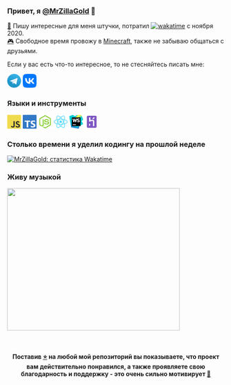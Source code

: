 ### Привет, я [@MrZillaGold](https://MrZillaGold.github.io/) 👋

<a href="https://open.spotify.com/album/1gIinCyT0G7g8XtI34Y5QD">🔮</a> Пишу интересные для меня штучки, потратил [![wakatime](https://wakatime.com/badge/user/cdf5e860-8386-446c-a663-af5ee7e2b4f4.svg)](https://wakatime.com/@cdf5e860-8386-446c-a663-af5ee7e2b4f4) с ноября 2020.
<br>
<a href="https://open.spotify.com/album/18SQBnh6bYiDaO5pvpeAzb">🎮</a> Свободное время провожу в [Minecraft](https://minecraft.net/), также не забываю общаться с друзьями. 

Если у вас есть что-то интересное, то не стесняйтесь писать мне:

<code><a href="https://t.me/mrzillagold"><img height="32" width="32" src="https://github.com/MrZillaGold/MrZillaGold/raw/master/icons/Telegram.png"></a></code> 
<code><a href="https://vk.com/mrzillagold"><img height="32" width="32" src="https://github.com/MrZillaGold/MrZillaGold/raw/master/icons/VK.png"></a></code> 

### Языки и инструменты
<code><img height="32" width="32" src="https://github.com/MrZillaGold/MrZillaGold/raw/master/icons/JavaScript.png"></code> 
<code><img height="32" width="32" src="https://github.com/MrZillaGold/MrZillaGold/raw/master/icons/TypeScript.png"></code>
<code><img height="32" width="32" src="https://github.com/MrZillaGold/MrZillaGold/raw/master/icons/NodeJS.png"></code> 
<code><img height="32" width="32" src="https://github.com/MrZillaGold/MrZillaGold/raw/master/icons/React.png"></code>
<code><img width="32" height="32" src="https://github.com/MrZillaGold/MrZillaGold/raw/master/icons/WebStorm.png"></code> 
<code><img width="32" height="32" src="https://github.com/MrZillaGold/MrZillaGold/raw/master/icons/Heroku.png"></code>

### Столько времени я уделил кодингу на прошлой неделе
<a href="https://wakatime.com/@MrZillaGold">
    <img src="https://github-readme-stats.vercel.app/api/wakatime?username=MrZillaGold" alt="MrZillaGold: статистика Wakatime"></code>
</a>

### Живу музыкой

<a href="https://open.spotify.com/user/jgul8bqe2pdqfe7xkxldqis2w">
    <img width="400" height="330" src="https://spotify-recently-played-readme.vercel.app/api?user=jgul8bqe2pdqfe7xkxldqis2w">
</a>
<br>
<br>
<br>
<p align="center">
  <b>
  Поставив <a href="https://open.spotify.com/album/5CEcwEyL9wMG4TygYNTFgw">⭐</a> на любой мой репозиторий вы показываете, что проект вам действительно понравился, а также проявляете свою благодарность и поддержку - это очень сильно мотивирует <a href="https://open.spotify.com/album/4c3abhGJq3DPYXE2zlGl7B">🥰</a>
  </b>
</p>
